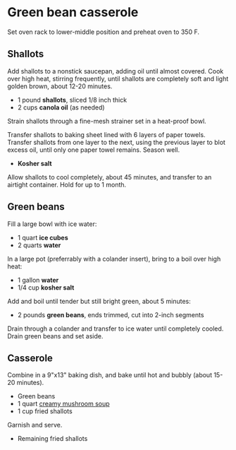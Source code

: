 # Green bean casserole

Set oven rack to lower-middle position and preheat oven to 350 F. 

## Shallots

Add shallots to a nonstick saucepan, adding oil until almost covered. Cook over high heat, stirring frequently, until shallots are completely soft and light golden brown, about 12-20 minutes.

- 1 pound **shallots**, sliced 1/8 inch thick
- 2 cups **canola oil** (as needed)

Strain shallots through a fine-mesh strainer set in a heat-proof bowl.

Transfer shallots to baking sheet lined with 6 layers of paper towels. Transfer shallots from one layer to the next, using the previous layer to blot excess oil, until only one paper towel remains. Season well.

- **Kosher salt**

Allow shallots to cool completely, about 45 minutes, and transfer to an airtight container. Hold for up to 1 month.

## Green beans

Fill a large bowl with ice water:

- 1 quart **ice cubes**
- 2 quarts **water**

In a large pot (preferrably with a colander insert), bring to a boil over high heat:

- 1 gallon **water**
- 1/4 cup **kosher salt**

Add and boil until tender but still bright green, about 5 minutes:

- 2 pounds **green beans**, ends trimmed, cut into 2-inch segments

Drain through a colander and transfer to ice water until completely cooled. Drain green beans and set aside.

## Casserole

Combine in a 9"x13" baking dish, and bake until hot and bubbly (about 15-20 minutes).

- Green beans
- 1 quart [creamy mushroom soup](../soups/creamy-mushroom.md)
- 1 cup fried shallots

Garnish and serve.

- Remaining fried shallots

